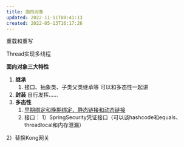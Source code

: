 ```yaml
---
title: 面向对象
updated: 2022-11-11T08:41:13
created: 2022-05-13T16:17:26
---
```


重载和重写

Thread实现多线程

**面向对象三大特性**
1.  **继承**
    1.  接口、抽象类、子类父类继承等
可以和多态性一起讲
1.  **封装**
自行发挥……
1.  **多态性**
    1.  [早期绑定和晚期绑定、静态链接和动态链接](onenote:#静态链接与动态链接&section-id={CDD07D22-AD2B-45C8-A76D-8BE3375113E8}&page-id={9D406F8B-CDAD-4925-B35C-96452EFD7F54}&end&base-path=https://d.docs.live.net/36a2ce0fd7a6557d/文档/Java/Java卷王之路.one)
    2.  接口：
1）SpringSecurity凭证接口（可以谈hashcode和equals、threadlocal和内存泄漏）

2）替换Kong网关
